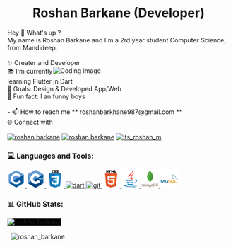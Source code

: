 <div>
        <h1 align="center" >Roshan Barkane (Developer)</h1>
        Hey 👋 What's up ?<br>My name is Roshan Barkane and I'm a 2rd year student Computer Science, from Mandideep.<br><br>
        ✨ Creater and Developer<br>
        <img align="right" alt="Coding image" width="400" src="https://user-images.githubusercontent.com/132500070/236473554-394bd10e-bbd6-43ab-a338-f6ae7bea564d.png">
        📚 I'm currently learning Flutter in Dart<br>
        🎯 Goals: Design & Developed App/Web<br>
        🎲 Fun fact: I an funny boys<br><br>
        - 📫 How to reach me ** roshanbarkhane987@gmail.com **
</div>
🌐 Connect with 
        <p align="left">
        <a href="https://linkedin.com/in/roshan barkane" target="blank"><img align="center" src="https://raw.githubusercontent.com/rahuldkjain/github-profile-readme-generator/master/src/images/icons/Social/linked-in-alt.svg" alt="roshan barkane" height="30" width="40" /></a>
        <a href="https://fb.com/roshan barkane" target="blank"><img align="center" src="https://raw.githubusercontent.com/rahuldkjain/github-profile-readme-generator/master/src/images/icons/Social/facebook.svg" alt="roshan barkane" height="30" width="40" /></a>
        <a href="https://instagram.com/its_roshan_m" target="blank"><img align="center" src="https://raw.githubusercontent.com/rahuldkjain/github-profile-readme-generator/master/src/images/icons/Social/instagram.svg" alt="its_roshan_m" height="30" width="40" /></a>
        </p>
        
  <h3 align="left">💻 Languages and Tools:</h3>
        <p align="left">
        <a href="https://www.cprogramming.com/" target="_blank" rel="noreferrer">
        <img src="https://raw.githubusercontent.com/devicons/devicon/master/icons/c/c-original.svg" alt="c" width="40" height="40"/>
        </a> 
        <a href="https://www.w3schools.com/cpp/" target="_blank" rel="noreferrer">
        <img src="https://raw.githubusercontent.com/devicons/devicon/master/icons/cplusplus/cplusplus-original.svg" alt="cplusplus" width="40" height="40"/> 
        </a> 
        <a href="https://www.w3schools.com/css/" target="_blank" rel="noreferrer">
        <img src="https://raw.githubusercontent.com/devicons/devicon/master/icons/css3/css3-original-wordmark.svg" alt="css3" width="40" height="40"/> 
        </a> 
        <a href="https://dart.dev" target="_blank" rel="noreferrer">
        <img src="https://www.vectorlogo.zone/logos/dartlang/dartlang-icon.svg" alt="dart" width="40" height="40"/>
        </a> 
        <a href="https://git-scm.com/" target="_blank" rel="noreferrer">
        <img src="https://www.vectorlogo.zone/logos/git-scm/git-scm-icon.svg" alt="git" width="40" height="40"/>
        </a>
        <a href="https://www.w3.org/html/" target="_blank" rel="noreferrer">
        <img src="https://raw.githubusercontent.com/devicons/devicon/master/icons/html5/html5-original-wordmark.svg" alt="html5" width="40" height="40"/>
        </a> 
        <a href="https://www.java.com" target="_blank" rel="noreferrer"> 
        <img src="https://raw.githubusercontent.com/devicons/devicon/master/icons/java/java-original.svg" alt="java" width="40" height="40"/> 
        </a> 
        <a href="https://www.mongodb.com/" target="_blank" rel="noreferrer">
        <img src="https://raw.githubusercontent.com/devicons/devicon/master/icons/mongodb/mongodb-original-wordmark.svg" alt="mongodb" width="40" height="40"/>
        </a>
        <a href="https://www.mysql.com/" target="_blank" rel="noreferrer">
        <img src="https://raw.githubusercontent.com/devicons/devicon/master/icons/mysql/mysql-original-wordmark.svg" alt="mysql" width="40" height="40"/>
        </a> 
        </p> 
  <div >
              <h3 align="left">📊 GitHub Stats:</h3>
           <p>
              <img style="background-color:black"align="left" src="https://github-readme-stats.vercel.app/api/top-langs?username=roshan_barkane&show_icons=true&locale=en&layout=compact" alt="roshan_barkane" />
            </p> <br>
           <p>&nbsp;
              <img align="center" src="https://github-readme-stats.vercel.app/api?username=roshan_barkane&show_icons=true&locale=en" alt="roshan_barkane" />
            </p>
</div> 
